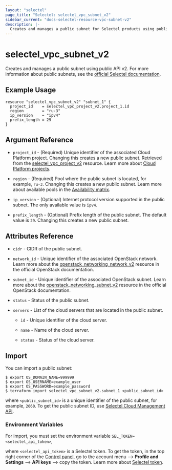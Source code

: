 ```yaml
---
layout: "selectel"
page_title: "Selectel: selectel_vpc_subnet_v2"
sidebar_current: "docs-selectel-resource-vpc-subnet-v2"
description: |-
  Creates and manages a public subnet for Selectel products using public API v2.
---
```


# selectel\_vpc\_subnet_v2

Creates and manages a public subnet using public API v2. For more information about public subnets, see the [official Selectel documentation](https://docs.selectel.ru/cloud/servers/networks/about-networks/).

## Example Usage

```hcl
resource "selectel_vpc_subnet_v2" "subnet_1" {
  project_id    = selectel_vpc_project_v2.project_1.id
  region        = "ru-3"
  ip_version    = "ipv4"
  prefix_length = 29
}
```

## Argument Reference

* `project_id` - (Required) Unique identifier of the associated Cloud Platform project. Changing this creates a new public subnet. Retrieved from the [selectel_vpc_project_v2](https://registry.terraform.io/providers/selectel/selectel/latest/docs/resources/vpc_project_v2) resource. Learn more about [Cloud Platform projects](https://docs.selectel.ru/cloud/servers/about/projects/).

* `region` - (Required) Pool where the public subnet is located, for example, `ru-3`. Changing this creates a new public subnet. Learn more about available pools in the [Availability matrix](https://docs.selectel.ru/control-panel-actions/availability-matrix/).

* `ip_version` - (Optional) Internet protocol version supported in the public subnet. The only available value is `ipv4`.

* `prefix_length` - (Optional) Prefix length of the public subnet. The default value is `29`. Changing this creates a new public subnet.

## Attributes Reference

* `cidr` - CIDR of the public subnet.

* `network_id` - Unique identifier of the associated OpenStack network. Learn more about the [openstack_networking_network_v2](https://registry.terraform.io/providers/terraform-provider-openstack/openstack/latest/docs/data-sources/networking_network_v2) resource in the official OpenStack documentation.

* `subnet_id` - Unique identifier of the associated OpenStack subnet. Learn more about the [openstack_networking_subnet_v2](https://registry.terraform.io/providers/terraform-provider-openstack/openstack/latest/docs/data-sources/networking_subnet_v2) resource in the official OpenStack documentation.

* `status` - Status of the public subnet.

* `servers` - List of the cloud servers that are located in the public subnet.

  * `id` - Unique identifier of the cloud server.

  * `name` - Name of the cloud server.

  * `status` - Status of the cloud server.

## Import

You can import a public subnet:

```shell
$ export OS_DOMAIN_NAME=999999
$ export OS_USERNAME=example_user
$ export OS_PASSWORD=example_password
$ terraform import selectel_vpc_subnet_v2.subnet_1 <public_subnet_id>
```

where `<public_subnet_id>` is a unique identifier of the public subnet, for example, `2060`. To get the public subnet ID, use [Selectel Cloud Management API](https://developers.selectel.ru/docs/selectel-cloud-platform/main-services/selectel_cloud_management_api/).

### Environment Variables

For import, you must set the environment variable `SEL_TOKEN=<selectel_api_token>`,

where `<selectel_api_token>` is a Selectel token. To get the token, in the top right corner of the [Control panel](https://my.selectel.ru/profile/apikeys), go to the account menu ⟶ **Profile and Settings** ⟶ **API keys** ⟶ copy the token. Learn more about [Selectel token](https://developers.selectel.ru/docs/control-panel/authorization/#получить-токен-selectel).
